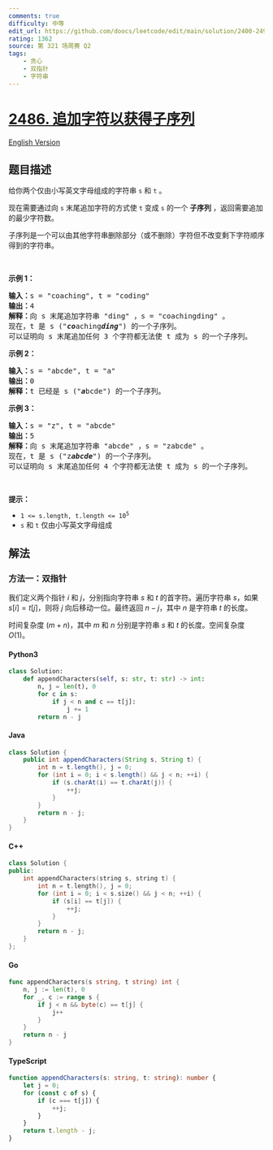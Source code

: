 ```yaml
---
comments: true
difficulty: 中等
edit_url: https://github.com/doocs/leetcode/edit/main/solution/2400-2499/2486.Append%20Characters%20to%20String%20to%20Make%20Subsequence/README.md
rating: 1362
source: 第 321 场周赛 Q2
tags:
    - 贪心
    - 双指针
    - 字符串
---
```


<!-- problem:start -->

# [2486. 追加字符以获得子序列](https://leetcode.cn/problems/append-characters-to-string-to-make-subsequence)

[English Version](/solution/2400-2499/2486.Append%20Characters%20to%20String%20to%20Make%20Subsequence/README_EN.md)

## 题目描述

<!-- description:start -->

<p>给你两个仅由小写英文字母组成的字符串 <code>s</code> 和 <code>t</code> 。</p>

<p>现在需要通过向 <code>s</code> 末尾追加字符的方式使 <code>t</code> 变成 <code>s</code> 的一个 <strong>子序列</strong> ，返回需要追加的最少字符数。</p>

<p>子序列是一个可以由其他字符串删除部分（或不删除）字符但不改变剩下字符顺序得到的字符串。</p>

<p>&nbsp;</p>

<p><strong>示例 1：</strong></p>

<pre>
<strong>输入：</strong>s = "coaching", t = "coding"
<strong>输出：</strong>4
<strong>解释：</strong>向 s 末尾追加字符串 "ding" ，s = "coachingding" 。
现在，t 是 s ("<em><strong>co</strong></em>aching<em><strong>ding</strong></em>") 的一个子序列。
可以证明向 s 末尾追加任何 3 个字符都无法使 t 成为 s 的一个子序列。
</pre>

<p><strong>示例 2：</strong></p>

<pre>
<strong>输入：</strong>s = "abcde", t = "a"
<strong>输出：</strong>0
<strong>解释：</strong>t 已经是 s ("<em><strong>a</strong></em>bcde") 的一个子序列。
</pre>

<p><strong>示例 3：</strong></p>

<pre>
<strong>输入：</strong>s = "z", t = "abcde"
<strong>输出：</strong>5
<strong>解释：</strong>向 s 末尾追加字符串 "abcde" ，s = "zabcde" 。
现在，t 是 s ("z<em><strong>abcde</strong></em>") 的一个子序列。 
可以证明向 s 末尾追加任何 4 个字符都无法使 t 成为 s 的一个子序列。
</pre>

<p>&nbsp;</p>

<p><strong>提示：</strong></p>

<ul>
	<li><code>1 &lt;= s.length, t.length &lt;= 10<sup>5</sup></code></li>
	<li><code>s</code> 和 <code>t</code> 仅由小写英文字母组成</li>
</ul>

<!-- description:end -->

## 解法

<!-- solution:start -->

### 方法一：双指针

我们定义两个指针 $i$ 和 $j$，分别指向字符串 $s$ 和 $t$ 的首字符。遍历字符串 $s$，如果 $s[i] = t[j]$，则将 $j$ 向后移动一位。最终返回 $n - j$，其中 $n$ 是字符串 $t$ 的长度。

时间复杂度 $(m + n)$，其中 $m$ 和 $n$ 分别是字符串 $s$ 和 $t$ 的长度。空间复杂度 $O(1)$。

<!-- tabs:start -->

#### Python3

```python
class Solution:
    def appendCharacters(self, s: str, t: str) -> int:
        n, j = len(t), 0
        for c in s:
            if j < n and c == t[j]:
                j += 1
        return n - j
```

#### Java

```java
class Solution {
    public int appendCharacters(String s, String t) {
        int n = t.length(), j = 0;
        for (int i = 0; i < s.length() && j < n; ++i) {
            if (s.charAt(i) == t.charAt(j)) {
                ++j;
            }
        }
        return n - j;
    }
}
```

#### C++

```cpp
class Solution {
public:
    int appendCharacters(string s, string t) {
        int n = t.length(), j = 0;
        for (int i = 0; i < s.size() && j < n; ++i) {
            if (s[i] == t[j]) {
                ++j;
            }
        }
        return n - j;
    }
};
```

#### Go

```go
func appendCharacters(s string, t string) int {
	n, j := len(t), 0
	for _, c := range s {
		if j < n && byte(c) == t[j] {
			j++
		}
	}
	return n - j
}
```

#### TypeScript

```ts
function appendCharacters(s: string, t: string): number {
    let j = 0;
    for (const c of s) {
        if (c === t[j]) {
            ++j;
        }
    }
    return t.length - j;
}
```

<!-- tabs:end -->

<!-- solution:end -->

<!-- problem:end -->

